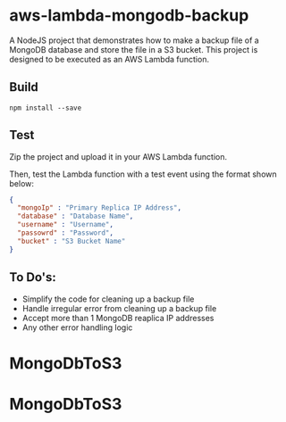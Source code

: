 # aws-lambda-mongodb-backup
A NodeJS project that demonstrates how to make a backup file of a MongoDB database and store the file in a S3 bucket. This project is designed to be executed as an AWS Lambda function.

## Build

```
npm install --save
```

## Test

Zip the project and upload it in your AWS Lambda function.

Then, test the Lambda function with a test event using the format shown below:

```json
{
  "mongoIp" : "Primary Replica IP Address",
  "database" : "Database Name",
  "username" : "Username",
  "passowrd" : "Password",
  "bucket" : "S3 Bucket Name"
}
```

## To Do's:
- Simplify the code for cleaning up a backup file
- Handle irregular error from cleaning up a backup file
- Accept more than 1 MongoDB reaplica IP addresses
- Any other error handling logic

# MongoDbToS3
# MongoDbToS3
